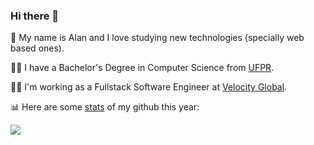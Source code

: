 ### Hi there 👋

🙂 My name is Alan and I love studying new technologies (specially web based ones).

👨‍🎓 I have a Bachelor's Degree in Computer Science from [UFPR](https://www.ufpr.br/).

👨‍💻 I'm working as a Fullstack Software Engineer at [Velocity Global](https://velocityglobal.com/).

📊 Here are some [stats](https://github.com/anuraghazra/github-readme-stats) of my github this year:

<img src="https://github-readme-stats.alanpcs.vercel.app/api?theme=vue&count_private=true&username=alanpcs&show_icons=true"/>
